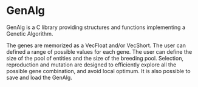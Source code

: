 # GenAlg
GenAlg is a C library providing structures and functions implementing a Genetic Algorithm.

The genes are memorized as a VecFloat and/or VecShort. The user can defined a range of possible values for each gene. The user can define the size of the pool of entities and the size of the breeding pool. Selection, reproduction and mutation are designed to efficiently explore all the possible gene combination, and avoid local optimum. It is also possible to save and load the GenAlg.
